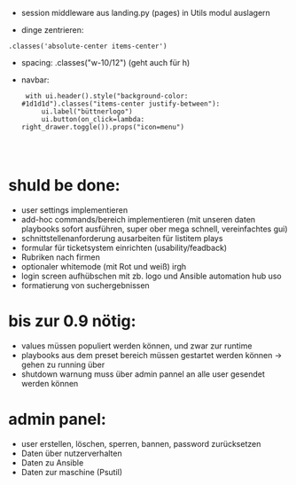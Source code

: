 





- session middleware aus landing.py (pages) in Utils modul auslagern  

- dinge zentrieren:
```
.classes('absolute-center items-center')
```

- spacing: .classes("w-10/12") (geht auch für h)  

- navbar:
   ```
    with ui.header().style("background-color: #1d1d1d").classes("items-center justify-between"):
        ui.label("büttnerlogo")
        ui.button(on_click=lambda: right_drawer.toggle()).props("icon=menu")
    
    
    
    ```


# shuld be done:

 - user settings implementieren
 - add-hoc commands/bereich implementieren (mit unseren daten playbooks sofort ausführen, super ober mega schnell, vereinfachtes gui)
 - schnittstellenanforderung ausarbeiten für listitem plays
 - formular für ticketsystem einrichten (usability/feadback)
 - Rubriken nach firmen
 - optionaler whitemode (mit Rot und weiß) irgh
 - login screen aufhübschen mit zb. logo und Ansible automation hub uso
 - formatierung von suchergebnissen 


# bis zur 0.9 nötig:
- values müssen populiert werden können, und zwar zur runtime
- playbooks aus dem preset bereich müssen gestartet werden können -> gehen zu running über
- shutdown warnung muss über admin pannel an alle user gesendet werden können

# admin panel:
- user erstellen, löschen, sperren, bannen, password zurücksetzen
- Daten über nutzerverhalten
- Daten zu Ansible 
- Daten zur maschine (Psutil)
